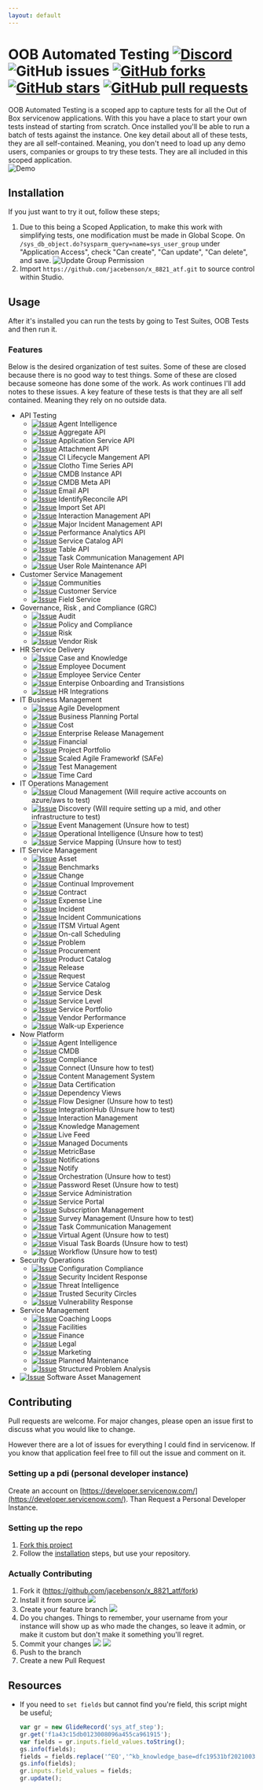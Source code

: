 ```yaml
---
layout: default
---
```

# OOB Automated Testing [![Discord](https://img.shields.io/discord/289994252241338369.svg)](https://discord.gg/QaMwnGd) ![GitHub issues](https://img.shields.io/github/issues/jacebenson/x_8821_atf.svg) [![GitHub forks](https://img.shields.io/github/forks/jacebenson/x_8821_atf.svg)](https://github.com/jacebenson/x_8821_atf/network) [![GitHub stars](https://img.shields.io/github/stars/jacebenson/x_8821_atf.svg)](https://github.com/jacebenson/x_8821_atf/stargazers) [![GitHub pull requests](https://img.shields.io/github/issues-pr/jacebenson/x_8821_atf.svg)](https://github.com/jacebenson/x_8821_atf/pulls/)

OOB Automated Testing is a scoped app to capture tests for all the Out of Box 
servicenow applications.  With this you have a place to start your own tests 
instead of starting from scratch.  Once installed you'll be able to run a batch
of tests against the instance.  One key detail about all of these tests, they
are all self-contained.  Meaning, you don't need to load up any demo users,
companies or groups to try these tests.  They are all included in this scoped
application.  
![Demo](/assets/demo.gif)

## Installation

If you just want to try it out, follow these steps;

1. Due to this being a Scoped Application, to make this work with simplifying 
   tests, one modification must be made in Global Scope.  On 
   `/sys_db_object.do?sysparm_query=name=sys_user_group`
   under "Application Access", check "Can create", "Can update", "Can delete", 
   and save.
   ![Update Group Permission](/assets/group-permissions.gif)
2. Import `https://github.com/jacebenson/x_8821_atf.git` to source control 
   within Studio.

## Usage

After it's installed you can run the tests by going to Test Suites, OOB Tests
and then run it.  

### Features

Below is the desired organization of test suites.  Some of these are closed 
because there is no good way to test things.  Some of these are closed because
someone has done some of the work.  As work continues I'll add notes to these
issues.  A key feature of these tests is that they are all self contained.
Meaning they rely on no outside data.

- API Testing
  - [![Issue](https://img.shields.io/github/issues/detail/s/jacebenson/x_8821_atf/1.svg)](https://github.com/jacebenson/x_8821_atf/issues/1) Agent Intelligence
  - [![Issue](https://img.shields.io/github/issues/detail/s/jacebenson/x_8821_atf/2.svg)](https://github.com/jacebenson/x_8821_atf/issues/2) Aggregate API
  - [![Issue](https://img.shields.io/github/issues/detail/s/jacebenson/x_8821_atf/3.svg)](https://github.com/jacebenson/x_8821_atf/issues/3) Application Service API
  - [![Issue](https://img.shields.io/github/issues/detail/s/jacebenson/x_8821_atf/4.svg)](https://github.com/jacebenson/x_8821_atf/issues/4) Attachment API 
  - [![Issue](https://img.shields.io/github/issues/detail/s/jacebenson/x_8821_atf/5.svg)](https://github.com/jacebenson/x_8821_atf/issues/5) CI Lifecycle Mangement API
  - [![Issue](https://img.shields.io/github/issues/detail/s/jacebenson/x_8821_atf/6.svg)](https://github.com/jacebenson/x_8821_atf/issues/6) Clotho Time Series API
  - [![Issue](https://img.shields.io/github/issues/detail/s/jacebenson/x_8821_atf/7.svg)](https://github.com/jacebenson/x_8821_atf/issues/7) CMDB Instance API
  - [![Issue](https://img.shields.io/github/issues/detail/s/jacebenson/x_8821_atf/8.svg)](https://github.com/jacebenson/x_8821_atf/issues/8) CMDB Meta API
  - [![Issue](https://img.shields.io/github/issues/detail/s/jacebenson/x_8821_atf/29.svg)](https://github.com/jacebenson/x_8821_atf/issues/29) Email API
  - [![Issue](https://img.shields.io/github/issues/detail/s/jacebenson/x_8821_atf/9.svg)](https://github.com/jacebenson/x_8821_atf/issues/9) IdentifyReconcile API
  - [![Issue](https://img.shields.io/github/issues/detail/s/jacebenson/x_8821_atf/28.svg)](https://github.com/jacebenson/x_8821_atf/issues/28) Import Set API
  - [![Issue](https://img.shields.io/github/issues/detail/s/jacebenson/x_8821_atf/10.svg)](https://github.com/jacebenson/x_8821_atf/issues/10) Interaction Management API
  - [![Issue](https://img.shields.io/github/issues/detail/s/jacebenson/x_8821_atf/11.svg)](https://github.com/jacebenson/x_8821_atf/issues/11) Major Incident Management API
  - [![Issue](https://img.shields.io/github/issues/detail/s/jacebenson/x_8821_atf/12.svg)](https://github.com/jacebenson/x_8821_atf/issues/12) Performance Analytics API
  - [![Issue](https://img.shields.io/github/issues/detail/s/jacebenson/x_8821_atf/13.svg)](https://github.com/jacebenson/x_8821_atf/issues/13) Service Catalog API
  - [![Issue](https://img.shields.io/github/issues/detail/s/jacebenson/x_8821_atf/14.svg)](https://github.com/jacebenson/x_8821_atf/issues/14) Table API
  - [![Issue](https://img.shields.io/github/issues/detail/s/jacebenson/x_8821_atf/15.svg)](https://github.com/jacebenson/x_8821_atf/issues/15) Task Communication Management API
  - [![Issue](https://img.shields.io/github/issues/detail/s/jacebenson/x_8821_atf/16.svg)](https://github.com/jacebenson/x_8821_atf/issues/16) User Role Maintenance API
- Customer Service Management
  - [![Issue](https://img.shields.io/github/issues/detail/s/jacebenson/x_8821_atf/37.svg)](https://github.com/jacebenson/x_8821_atf/issues/37) Communities
  - [![Issue](https://img.shields.io/github/issues/detail/s/jacebenson/x_8821_atf/38.svg)](https://github.com/jacebenson/x_8821_atf/issues/38) Customer Service
  - [![Issue](https://img.shields.io/github/issues/detail/s/jacebenson/x_8821_atf/39.svg)](https://github.com/jacebenson/x_8821_atf/issues/39) Field Service
- Governance, Risk , and Compliance (GRC)
  - [![Issue](https://img.shields.io/github/issues/detail/s/jacebenson/x_8821_atf/25.svg)](https://github.com/jacebenson/x_8821_atf/issues/25) Audit
  - [![Issue](https://img.shields.io/github/issues/detail/s/jacebenson/x_8821_atf/40.svg)](https://github.com/jacebenson/x_8821_atf/issues/40) Policy and Compliance
  - [![Issue](https://img.shields.io/github/issues/detail/s/jacebenson/x_8821_atf/33.svg)](https://github.com/jacebenson/x_8821_atf/issues/33) Risk
  - [![Issue](https://img.shields.io/github/issues/detail/s/jacebenson/x_8821_atf/34.svg)](https://github.com/jacebenson/x_8821_atf/issues/34) Vendor Risk
- HR Service Delivery
  - [![Issue](https://img.shields.io/github/issues/detail/s/jacebenson/x_8821_atf/41.svg)](https://github.com/jacebenson/x_8821_atf/issues/41) Case and Knowledge
  - [![Issue](https://img.shields.io/github/issues/detail/s/jacebenson/x_8821_atf/42.svg)](https://github.com/jacebenson/x_8821_atf/issues/42) Employee Document
  - [![Issue](https://img.shields.io/github/issues/detail/s/jacebenson/x_8821_atf/43.svg)](https://github.com/jacebenson/x_8821_atf/issues/43) Employee Service Center
  - [![Issue](https://img.shields.io/github/issues/detail/s/jacebenson/x_8821_atf/44.svg)](https://github.com/jacebenson/x_8821_atf/issues/44) Enterpise Onboarding and Transistions
  - [![Issue](https://img.shields.io/github/issues/detail/s/jacebenson/x_8821_atf/45.svg)](https://github.com/jacebenson/x_8821_atf/issues/45) HR Integrations
- IT Business Management
  - [![Issue](https://img.shields.io/github/issues/detail/s/jacebenson/x_8821_atf/46.svg)](https://github.com/jacebenson/x_8821_atf/issues/46) Agile Development 
  - [![Issue](https://img.shields.io/github/issues/detail/s/jacebenson/x_8821_atf/47.svg)](https://github.com/jacebenson/x_8821_atf/issues/47) Business Planning Portal
  - [![Issue](https://img.shields.io/github/issues/detail/s/jacebenson/x_8821_atf/48.svg)](https://github.com/jacebenson/x_8821_atf/issues/48) Cost
  - [![Issue](https://img.shields.io/github/issues/detail/s/jacebenson/x_8821_atf/49.svg)](https://github.com/jacebenson/x_8821_atf/issues/49) Enterprise Release Management
  - [![Issue](https://img.shields.io/github/issues/detail/s/jacebenson/x_8821_atf/50.svg)](https://github.com/jacebenson/x_8821_atf/issues/50) Financial
  - [![Issue](https://img.shields.io/github/issues/detail/s/jacebenson/x_8821_atf/51.svg)](https://github.com/jacebenson/x_8821_atf/issues/51) Project Portfolio
  - [![Issue](https://img.shields.io/github/issues/detail/s/jacebenson/x_8821_atf/52.svg)](https://github.com/jacebenson/x_8821_atf/issues/52) Scaled Agile Frameworkf (SAFe)
  - [![Issue](https://img.shields.io/github/issues/detail/s/jacebenson/x_8821_atf/53.svg)](https://github.com/jacebenson/x_8821_atf/issues/53) Test Management
  - [![Issue](https://img.shields.io/github/issues/detail/s/jacebenson/x_8821_atf/54.svg)](https://github.com/jacebenson/x_8821_atf/issues/54) Time Card
- IT Operations Management
  - [![Issue](https://img.shields.io/github/issues/detail/s/jacebenson/x_8821_atf/55.svg)](https://github.com/jacebenson/x_8821_atf/issues/55) Cloud Management (Will require active accounts on azure/aws to test)
  - [![Issue](https://img.shields.io/github/issues/detail/s/jacebenson/x_8821_atf/56.svg)](https://github.com/jacebenson/x_8821_atf/issues/56) Discovery (Will require setting up a mid, and other infrastructure to test)
  - [![Issue](https://img.shields.io/github/issues/detail/s/jacebenson/x_8821_atf/57.svg)](https://github.com/jacebenson/x_8821_atf/issues/57) Event Management (Unsure how to test)
  - [![Issue](https://img.shields.io/github/issues/detail/s/jacebenson/x_8821_atf/58.svg)](https://github.com/jacebenson/x_8821_atf/issues/58) Operational Intelligence (Unsure how to test)
  - [![Issue](https://img.shields.io/github/issues/detail/s/jacebenson/x_8821_atf/59.svg)](https://github.com/jacebenson/x_8821_atf/issues/59) Service Mapping (Unsure how to test)
- IT Service Management
  - [![Issue](https://img.shields.io/github/issues/detail/s/jacebenson/x_8821_atf/30.svg)](https://github.com/jacebenson/x_8821_atf/issues/30) Asset
  - [![Issue](https://img.shields.io/github/issues/detail/s/jacebenson/x_8821_atf/60.svg)](https://github.com/jacebenson/x_8821_atf/issues/60) Benchmarks
  - [![Issue](https://img.shields.io/github/issues/detail/s/jacebenson/x_8821_atf/19.svg)](https://github.com/jacebenson/x_8821_atf/issues/19) Change
  - [![Issue](https://img.shields.io/github/issues/detail/s/jacebenson/x_8821_atf/61.svg)](https://github.com/jacebenson/x_8821_atf/issues/61) Continual Improvement
  - [![Issue](https://img.shields.io/github/issues/detail/s/jacebenson/x_8821_atf/62.svg)](https://github.com/jacebenson/x_8821_atf/issues/62) Contract
  - [![Issue](https://img.shields.io/github/issues/detail/s/jacebenson/x_8821_atf/63.svg)](https://github.com/jacebenson/x_8821_atf/issues/63) Expense Line
  - [![Issue](https://img.shields.io/github/issues/detail/s/jacebenson/x_8821_atf/17.svg)](https://github.com/jacebenson/x_8821_atf/issues/17) Incident
  - [![Issue](https://img.shields.io/github/issues/detail/s/jacebenson/x_8821_atf/18.svg)](https://github.com/jacebenson/x_8821_atf/issues/18) Incident Communications
  - [![Issue](https://img.shields.io/github/issues/detail/s/jacebenson/x_8821_atf/64.svg)](https://github.com/jacebenson/x_8821_atf/issues/64) ITSM Virtual Agent
  - [![Issue](https://img.shields.io/github/issues/detail/s/jacebenson/x_8821_atf/65.svg)](https://github.com/jacebenson/x_8821_atf/issues/65) On-call Scheduling 
  - [![Issue](https://img.shields.io/github/issues/detail/s/jacebenson/x_8821_atf/20.svg)](https://github.com/jacebenson/x_8821_atf/issues/20) Problem
  - [![Issue](https://img.shields.io/github/issues/detail/s/jacebenson/x_8821_atf/66.svg)](https://github.com/jacebenson/x_8821_atf/issues/66) Procurement
  - [![Issue](https://img.shields.io/github/issues/detail/s/jacebenson/x_8821_atf/67.svg)](https://github.com/jacebenson/x_8821_atf/issues/67) Product Catalog
  - [![Issue](https://img.shields.io/github/issues/detail/s/jacebenson/x_8821_atf/68.svg)](https://github.com/jacebenson/x_8821_atf/issues/68) Release
  - [![Issue](https://img.shields.io/github/issues/detail/s/jacebenson/x_8821_atf/21.svg)](https://github.com/jacebenson/x_8821_atf/issues/21) Request 
  - [![Issue](https://img.shields.io/github/issues/detail/s/jacebenson/x_8821_atf/22.svg)](https://github.com/jacebenson/x_8821_atf/issues/22) Service Catalog
  - [![Issue](https://img.shields.io/github/issues/detail/s/jacebenson/x_8821_atf/69.svg)](https://github.com/jacebenson/x_8821_atf/issues/69) Service Desk
  - [![Issue](https://img.shields.io/github/issues/detail/s/jacebenson/x_8821_atf/70.svg)](https://github.com/jacebenson/x_8821_atf/issues/70) Service Level
  - [![Issue](https://img.shields.io/github/issues/detail/s/jacebenson/x_8821_atf/71.svg)](https://github.com/jacebenson/x_8821_atf/issues/71) Service Portfolio
  - [![Issue](https://img.shields.io/github/issues/detail/s/jacebenson/x_8821_atf/72.svg)](https://github.com/jacebenson/x_8821_atf/issues/72) Vendor Performance
  - [![Issue](https://img.shields.io/github/issues/detail/s/jacebenson/x_8821_atf/73.svg)](https://github.com/jacebenson/x_8821_atf/issues/73) Walk-up Experience
- Now Platform
  - [![Issue](https://img.shields.io/github/issues/detail/s/jacebenson/x_8821_atf/74.svg)](https://github.com/jacebenson/x_8821_atf/issues/74) Agent Intelligence
  - [![Issue](https://img.shields.io/github/issues/detail/s/jacebenson/x_8821_atf/75.svg)](https://github.com/jacebenson/x_8821_atf/issues/75) CMDB
  - [![Issue](https://img.shields.io/github/issues/detail/s/jacebenson/x_8821_atf/76.svg)](https://github.com/jacebenson/x_8821_atf/issues/76) Compliance
  - [![Issue](https://img.shields.io/github/issues/detail/s/jacebenson/x_8821_atf/77.svg)](https://github.com/jacebenson/x_8821_atf/issues/77) Connect (Unsure how to test)
  - [![Issue](https://img.shields.io/github/issues/detail/s/jacebenson/x_8821_atf/78.svg)](https://github.com/jacebenson/x_8821_atf/issues/78) Content Management System
  - [![Issue](https://img.shields.io/github/issues/detail/s/jacebenson/x_8821_atf/79.svg)](https://github.com/jacebenson/x_8821_atf/issues/79) Data Certification
  - [![Issue](https://img.shields.io/github/issues/detail/s/jacebenson/x_8821_atf/80.svg)](https://github.com/jacebenson/x_8821_atf/issues/80) Dependency Views
  - [![Issue](https://img.shields.io/github/issues/detail/s/jacebenson/x_8821_atf/81.svg)](https://github.com/jacebenson/x_8821_atf/issues/81) Flow Designer (Unsure how to test)
  - [![Issue](https://img.shields.io/github/issues/detail/s/jacebenson/x_8821_atf/82.svg)](https://github.com/jacebenson/x_8821_atf/issues/82) IntegrationHub (Unsure how to test)
  - [![Issue](https://img.shields.io/github/issues/detail/s/jacebenson/x_8821_atf/83.svg)](https://github.com/jacebenson/x_8821_atf/issues/83) Interaction Management
  - [![Issue](https://img.shields.io/github/issues/detail/s/jacebenson/x_8821_atf/84.svg)](https://github.com/jacebenson/x_8821_atf/issues/84) Knowledge Management
  - [![Issue](https://img.shields.io/github/issues/detail/s/jacebenson/x_8821_atf/85.svg)](https://github.com/jacebenson/x_8821_atf/issues/85) Live Feed
  - [![Issue](https://img.shields.io/github/issues/detail/s/jacebenson/x_8821_atf/86.svg)](https://github.com/jacebenson/x_8821_atf/issues/86) Managed Documents
  - [![Issue](https://img.shields.io/github/issues/detail/s/jacebenson/x_8821_atf/87.svg)](https://github.com/jacebenson/x_8821_atf/issues/87) MetricBase
  - [![Issue](https://img.shields.io/github/issues/detail/s/jacebenson/x_8821_atf/88.svg)](https://github.com/jacebenson/x_8821_atf/issues/88) Notifications
  - [![Issue](https://img.shields.io/github/issues/detail/s/jacebenson/x_8821_atf/89.svg)](https://github.com/jacebenson/x_8821_atf/issues/89) Notify
  - [![Issue](https://img.shields.io/github/issues/detail/s/jacebenson/x_8821_atf/90.svg)](https://github.com/jacebenson/x_8821_atf/issues/90) Orchestration (Unsure how to test)
  - [![Issue](https://img.shields.io/github/issues/detail/s/jacebenson/x_8821_atf/91.svg)](https://github.com/jacebenson/x_8821_atf/issues/91) Password Reset (Unsure how to test)
  - [![Issue](https://img.shields.io/github/issues/detail/s/jacebenson/x_8821_atf/92.svg)](https://github.com/jacebenson/x_8821_atf/issues/92) Service Administration
  - [![Issue](https://img.shields.io/github/issues/detail/s/jacebenson/x_8821_atf/93.svg)](https://github.com/jacebenson/x_8821_atf/issues/93) Service Portal
  - [![Issue](https://img.shields.io/github/issues/detail/s/jacebenson/x_8821_atf/95.svg)](https://github.com/jacebenson/x_8821_atf/issues/95) Subscription Management
  - [![Issue](https://img.shields.io/github/issues/detail/s/jacebenson/x_8821_atf/94.svg)](https://github.com/jacebenson/x_8821_atf/issues/94) Survey Management (Unsure how to test)
  - [![Issue](https://img.shields.io/github/issues/detail/s/jacebenson/x_8821_atf/96.svg)](https://github.com/jacebenson/x_8821_atf/issues/96) Task Communication Management
  - [![Issue](https://img.shields.io/github/issues/detail/s/jacebenson/x_8821_atf/97.svg)](https://github.com/jacebenson/x_8821_atf/issues/97) Virtual Agent (Unsure how to test)
  - [![Issue](https://img.shields.io/github/issues/detail/s/jacebenson/x_8821_atf/98.svg)](https://github.com/jacebenson/x_8821_atf/issues/98) Visual Task Boards (Unsure how to test)
  - [![Issue](https://img.shields.io/github/issues/detail/s/jacebenson/x_8821_atf/99.svg)](https://github.com/jacebenson/x_8821_atf/issues/99) Workflow (Unsure how to test)
- Security Operations
  - [![Issue](https://img.shields.io/github/issues/detail/s/jacebenson/x_8821_atf/100.svg)](https://github.com/jacebenson/x_8821_atf/issues/100) Configuration Compliance
  - [![Issue](https://img.shields.io/github/issues/detail/s/jacebenson/x_8821_atf/101.svg)](https://github.com/jacebenson/x_8821_atf/issues/101) Security Incident Response
  - [![Issue](https://img.shields.io/github/issues/detail/s/jacebenson/x_8821_atf/102.svg)](https://github.com/jacebenson/x_8821_atf/issues/102) Threat Intelligence
  - [![Issue](https://img.shields.io/github/issues/detail/s/jacebenson/x_8821_atf/103.svg)](https://github.com/jacebenson/x_8821_atf/issues/103) Trusted Security Circles
  - [![Issue](https://img.shields.io/github/issues/detail/s/jacebenson/x_8821_atf/104.svg)](https://github.com/jacebenson/x_8821_atf/issues/104) Vulnerability Response
- Service Management
  - [![Issue](https://img.shields.io/github/issues/detail/s/jacebenson/x_8821_atf/35.svg)](https://github.com/jacebenson/x_8821_atf/issues/35) Coaching Loops
  - [![Issue](https://img.shields.io/github/issues/detail/s/jacebenson/x_8821_atf/36.svg)](https://github.com/jacebenson/x_8821_atf/issues/36) Facilities 
  - [![Issue](https://img.shields.io/github/issues/detail/s/jacebenson/x_8821_atf/105.svg)](https://github.com/jacebenson/x_8821_atf/issues/105) Finance
  - [![Issue](https://img.shields.io/github/issues/detail/s/jacebenson/x_8821_atf/106.svg)](https://github.com/jacebenson/x_8821_atf/issues/106) Legal
  - [![Issue](https://img.shields.io/github/issues/detail/s/jacebenson/x_8821_atf/107.svg)](https://github.com/jacebenson/x_8821_atf/issues/107) Marketing
  - [![Issue](https://img.shields.io/github/issues/detail/s/jacebenson/x_8821_atf/108.svg)](https://github.com/jacebenson/x_8821_atf/issues/108) Planned Maintenance
  - [![Issue](https://img.shields.io/github/issues/detail/s/jacebenson/x_8821_atf/109.svg)](https://github.com/jacebenson/x_8821_atf/issues/109) Structured Problem Analysis
- [![Issue](https://img.shields.io/github/issues/detail/s/jacebenson/x_8821_atf/26.svg)](https://github.com/jacebenson/x_8821_atf/issues/26) Software Asset Management
 

## Contributing

Pull requests are welcome. For major changes, please open an issue first to 
discuss what you would like to change.

However there are a lot of issues for everything I could find in servicenow.
If you know that application feel free to fill out the issue and comment on it.

### Setting up a pdi (personal developer instance)

Create an account on [https://developer.servicenow.com/](https://developer.servicenow.com/).
Than Request a Personal Developer Instance.

### Setting up the repo

1.  [Fork this project](https://github.com/jacebenson/x_8821_atf/fork)
2.  Follow the [installation](#installation) steps, but use your repository.

### Actually Contributing

1.  Fork it (https://github.com/jacebenson/x_8821_atf/fork)
2.  Install it from source 
    ![](/assets/install-application.png)
3.  Create your feature branch
    ![](/assets/create-feature-branch.png)
3.  Do you changes.  Things to remember, your username from your instance will
    show up as who made the changes, so leave it admin, or make it custom but
    don't make it something you'll regret.
4.  Commit your changes
    ![](/assets/commit-changes-1.png)
    ![](/assets/commit-changes-2.png)
5.  Push to the branch
6.  Create a new Pull Request

## Resources

* If you need to `set fields` but cannot find 
  you're field, this script might be useful;
  ```js
  var gr = new GlideRecord('sys_atf_step');
  gr.get('f1a43c15db0123008096a455ca961915');
  var fields = gr.inputs.field_values.toString();
  gs.info(fields);
  fields = fields.replace('^EQ','^kb_knowledge_base=dfc19531bf2021003f07e2c1ac0739ab^EQ');
  gs.info(fields);
  gr.inputs.field_values = fields;
  gr.update();
  ```
